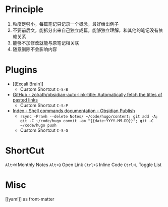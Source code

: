 # Principle
1. 粒度足够小，每篇笔记只记录一个概念，最好给出例子
2. 不要前后文，能拆分出来自己独立成篇，能够独立理解，和其他的笔记没有依赖关系
3. 能够不加修改就能与原笔记相关联
4. 随意删除不会影响内容

# Plugins
- [[Excali Brain]]
	- Custom Shortcut `C-S-B`
- [GitHub - zolrath/obsidian-auto-link-title: Automatically fetch the titles of pasted links](https://github.com/zolrath/obsidian-auto-link-title)
	- Custom Shortcut `C-S-P`
- [Index - Shell commands documentation - Obsidian Publish](https://publish.obsidian.md/shellcommands/Index)
	- `rsync -Pravh --delete Notes/ ~/code/hugo/content; git add -A; git -C ~/code/hugo commit -am "{{date:YYYY-MM-DD}}"; git -C ~/code/hugo push`
	- Custom Shortcut `C-S-G`
	
# ShortCut
`Alt+W` Monthly Notes
`Alt+Q` Open Link
`Ctrl+G` Inline Code
`Ctrl+L` Toggle List
# Misc
[[yaml]] as front-matter